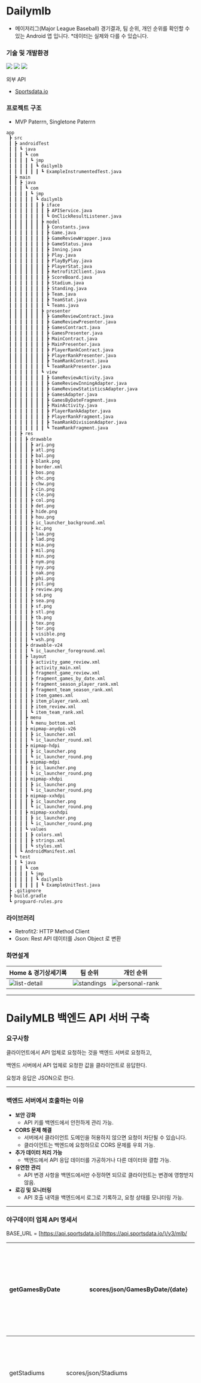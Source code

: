 # Dailymlb
- 메이저리그(Major League Baseball) 경기결과, 팀 순위, 개인 순위를 확인할 수 있는 Android 앱 입니다.
*데이터는 실제와 다를 수 있습니다.

### 기술 및 개발환경
<div>
  <img src="https://img.shields.io/badge/Android-blue?logo=Android">
  <img src="https://img.shields.io/badge/Java-6DB33F?">
  <img src="https://img.shields.io/badge/Android_Studio-sky_blue?logo=Android Studio">
</div>

외부 API
- [Sportsdata.io](https://sportsdata.io/developers/api-documentation/mlb)

### 프로젝트 구조
- MVP Paterrn, Singletone Paterrn
```sh
app
 ┣ src
 ┃ ┣ androidTest
 ┃ ┃ ┗ java
 ┃ ┃ ┃ ┗ com
 ┃ ┃ ┃ ┃ ┗ jmp
 ┃ ┃ ┃ ┃ ┃ ┗ dailymlb
 ┃ ┃ ┃ ┃ ┃ ┃ ┗ ExampleInstrumentedTest.java
 ┃ ┣ main
 ┃ ┃ ┣ java
 ┃ ┃ ┃ ┗ com
 ┃ ┃ ┃ ┃ ┗ jmp
 ┃ ┃ ┃ ┃ ┃ ┗ dailymlb
 ┃ ┃ ┃ ┃ ┃ ┃ ┣ iface
 ┃ ┃ ┃ ┃ ┃ ┃ ┃ ┣ APIService.java
 ┃ ┃ ┃ ┃ ┃ ┃ ┃ ┗ OnClickResultListener.java
 ┃ ┃ ┃ ┃ ┃ ┃ ┣ model
 ┃ ┃ ┃ ┃ ┃ ┃ ┃ ┣ Constants.java
 ┃ ┃ ┃ ┃ ┃ ┃ ┃ ┣ Game.java
 ┃ ┃ ┃ ┃ ┃ ┃ ┃ ┣ GameReviewWrapper.java
 ┃ ┃ ┃ ┃ ┃ ┃ ┃ ┣ GameStatus.java
 ┃ ┃ ┃ ┃ ┃ ┃ ┃ ┣ Inning.java
 ┃ ┃ ┃ ┃ ┃ ┃ ┃ ┣ Play.java
 ┃ ┃ ┃ ┃ ┃ ┃ ┃ ┣ PlayByPlay.java
 ┃ ┃ ┃ ┃ ┃ ┃ ┃ ┣ PlayerStat.java
 ┃ ┃ ┃ ┃ ┃ ┃ ┃ ┣ Retrofit2Client.java
 ┃ ┃ ┃ ┃ ┃ ┃ ┃ ┣ ScoreBoard.java
 ┃ ┃ ┃ ┃ ┃ ┃ ┃ ┣ Stadium.java
 ┃ ┃ ┃ ┃ ┃ ┃ ┃ ┣ Standing.java
 ┃ ┃ ┃ ┃ ┃ ┃ ┃ ┣ Team.java
 ┃ ┃ ┃ ┃ ┃ ┃ ┃ ┣ TeamStat.java
 ┃ ┃ ┃ ┃ ┃ ┃ ┃ ┗ Teams.java
 ┃ ┃ ┃ ┃ ┃ ┃ ┣ presenter
 ┃ ┃ ┃ ┃ ┃ ┃ ┃ ┣ GameReviewContract.java
 ┃ ┃ ┃ ┃ ┃ ┃ ┃ ┣ GameReviewPresenter.java
 ┃ ┃ ┃ ┃ ┃ ┃ ┃ ┣ GamesContract.java
 ┃ ┃ ┃ ┃ ┃ ┃ ┃ ┣ GamesPresenter.java
 ┃ ┃ ┃ ┃ ┃ ┃ ┃ ┣ MainContract.java
 ┃ ┃ ┃ ┃ ┃ ┃ ┃ ┣ MainPresenter.java
 ┃ ┃ ┃ ┃ ┃ ┃ ┃ ┣ PlayerRankContract.java
 ┃ ┃ ┃ ┃ ┃ ┃ ┃ ┣ PlayerRankPresenter.java
 ┃ ┃ ┃ ┃ ┃ ┃ ┃ ┣ TeamRankContract.java
 ┃ ┃ ┃ ┃ ┃ ┃ ┃ ┗ TeamRankPresenter.java
 ┃ ┃ ┃ ┃ ┃ ┃ ┗ view
 ┃ ┃ ┃ ┃ ┃ ┃ ┃ ┣ GameReviewActivity.java
 ┃ ┃ ┃ ┃ ┃ ┃ ┃ ┣ GameReviewInningAdapter.java
 ┃ ┃ ┃ ┃ ┃ ┃ ┃ ┣ GameReviewStatisticsAdapter.java
 ┃ ┃ ┃ ┃ ┃ ┃ ┃ ┣ GamesAdapter.java
 ┃ ┃ ┃ ┃ ┃ ┃ ┃ ┣ GamesByDateFragment.java
 ┃ ┃ ┃ ┃ ┃ ┃ ┃ ┣ MainActivity.java
 ┃ ┃ ┃ ┃ ┃ ┃ ┃ ┣ PlayerRankAdapter.java
 ┃ ┃ ┃ ┃ ┃ ┃ ┃ ┣ PlayerRankFragment.java
 ┃ ┃ ┃ ┃ ┃ ┃ ┃ ┣ TeamRankDivisionAdapter.java
 ┃ ┃ ┃ ┃ ┃ ┃ ┃ ┗ TeamRankFragment.java
 ┃ ┃ ┣ res
 ┃ ┃ ┃ ┣ drawable
 ┃ ┃ ┃ ┃ ┣ ari.png
 ┃ ┃ ┃ ┃ ┣ atl.png
 ┃ ┃ ┃ ┃ ┣ bal.png
 ┃ ┃ ┃ ┃ ┣ blank.png
 ┃ ┃ ┃ ┃ ┣ border.xml
 ┃ ┃ ┃ ┃ ┣ bos.png
 ┃ ┃ ┃ ┃ ┣ chc.png
 ┃ ┃ ┃ ┃ ┣ chw.png
 ┃ ┃ ┃ ┃ ┣ cin.png
 ┃ ┃ ┃ ┃ ┣ cle.png
 ┃ ┃ ┃ ┃ ┣ col.png
 ┃ ┃ ┃ ┃ ┣ det.png
 ┃ ┃ ┃ ┃ ┣ hide.png
 ┃ ┃ ┃ ┃ ┣ hou.png
 ┃ ┃ ┃ ┃ ┣ ic_launcher_background.xml
 ┃ ┃ ┃ ┃ ┣ kc.png
 ┃ ┃ ┃ ┃ ┣ laa.png
 ┃ ┃ ┃ ┃ ┣ lad.png
 ┃ ┃ ┃ ┃ ┣ mia.png
 ┃ ┃ ┃ ┃ ┣ mil.png
 ┃ ┃ ┃ ┃ ┣ min.png
 ┃ ┃ ┃ ┃ ┣ nym.png
 ┃ ┃ ┃ ┃ ┣ nyy.png
 ┃ ┃ ┃ ┃ ┣ oak.png
 ┃ ┃ ┃ ┃ ┣ phi.png
 ┃ ┃ ┃ ┃ ┣ pit.png
 ┃ ┃ ┃ ┃ ┣ review.png
 ┃ ┃ ┃ ┃ ┣ sd.png
 ┃ ┃ ┃ ┃ ┣ sea.png
 ┃ ┃ ┃ ┃ ┣ sf.png
 ┃ ┃ ┃ ┃ ┣ stl.png
 ┃ ┃ ┃ ┃ ┣ tb.png
 ┃ ┃ ┃ ┃ ┣ tex.png
 ┃ ┃ ┃ ┃ ┣ tor.png
 ┃ ┃ ┃ ┃ ┣ visible.png
 ┃ ┃ ┃ ┃ ┗ wsh.png
 ┃ ┃ ┃ ┣ drawable-v24
 ┃ ┃ ┃ ┃ ┗ ic_launcher_foreground.xml
 ┃ ┃ ┃ ┣ layout
 ┃ ┃ ┃ ┃ ┣ activity_game_review.xml
 ┃ ┃ ┃ ┃ ┣ activity_main.xml
 ┃ ┃ ┃ ┃ ┣ fragment_game_review.xml
 ┃ ┃ ┃ ┃ ┣ fragment_games_by_date.xml
 ┃ ┃ ┃ ┃ ┣ fragment_season_player_rank.xml
 ┃ ┃ ┃ ┃ ┣ fragment_team_season_rank.xml
 ┃ ┃ ┃ ┃ ┣ item_games.xml
 ┃ ┃ ┃ ┃ ┣ item_player_rank.xml
 ┃ ┃ ┃ ┃ ┣ item_review.xml
 ┃ ┃ ┃ ┃ ┗ item_team_rank.xml
 ┃ ┃ ┃ ┣ menu
 ┃ ┃ ┃ ┃ ┗ menu_bottom.xml
 ┃ ┃ ┃ ┣ mipmap-anydpi-v26
 ┃ ┃ ┃ ┃ ┣ ic_launcher.xml
 ┃ ┃ ┃ ┃ ┗ ic_launcher_round.xml
 ┃ ┃ ┃ ┣ mipmap-hdpi
 ┃ ┃ ┃ ┃ ┣ ic_launcher.png
 ┃ ┃ ┃ ┃ ┗ ic_launcher_round.png
 ┃ ┃ ┃ ┣ mipmap-mdpi
 ┃ ┃ ┃ ┃ ┣ ic_launcher.png
 ┃ ┃ ┃ ┃ ┗ ic_launcher_round.png
 ┃ ┃ ┃ ┣ mipmap-xhdpi
 ┃ ┃ ┃ ┃ ┣ ic_launcher.png
 ┃ ┃ ┃ ┃ ┗ ic_launcher_round.png
 ┃ ┃ ┃ ┣ mipmap-xxhdpi
 ┃ ┃ ┃ ┃ ┣ ic_launcher.png
 ┃ ┃ ┃ ┃ ┗ ic_launcher_round.png
 ┃ ┃ ┃ ┣ mipmap-xxxhdpi
 ┃ ┃ ┃ ┃ ┣ ic_launcher.png
 ┃ ┃ ┃ ┃ ┗ ic_launcher_round.png
 ┃ ┃ ┃ ┗ values
 ┃ ┃ ┃ ┃ ┣ colors.xml
 ┃ ┃ ┃ ┃ ┣ strings.xml
 ┃ ┃ ┃ ┃ ┗ styles.xml
 ┃ ┃ ┗ AndroidManifest.xml
 ┃ ┗ test
 ┃ ┃ ┗ java
 ┃ ┃ ┃ ┗ com
 ┃ ┃ ┃ ┃ ┗ jmp
 ┃ ┃ ┃ ┃ ┃ ┗ dailymlb
 ┃ ┃ ┃ ┃ ┃ ┃ ┗ ExampleUnitTest.java
 ┣ .gitignore
 ┣ build.gradle
 ┗ proguard-rules.pro
```

### 라이브러리
- Retrofit2: HTTP Method Client
- Gson: Rest API 데이터를 Json Object 로 변환

### 화면설계

|Home & 경기상세기록|팀 순위|개인 순위|
|---|---|---|
|![list-detail](https://github.com/jmp7911/Dailymlb/assets/37658328/b578d913-c2aa-4703-bc84-607390e3d765)|![standings](https://github.com/jmp7911/Dailymlb/assets/37658328/62f64b0f-fe76-4fd5-914f-b687e15f1fef)|![personal-rank](https://github.com/jmp7911/Dailymlb/assets/37658328/c3e48b8e-8239-47d3-8f8f-2beb58c9196b)|

---

# DailyMLB 백엔드 API 서버 구축
### 요구사항

클라이언트에서 API 업체로 요청하는 것을 백엔드 서버로 요청하고,

백엔드 서버에서 API 업체로 요청한 값을 클라이언트로 응답한다.

요청과 응답은 JSON으로 한다.

---

### 백엔드 서버에서 호출하는 이유

- **보안 강화**
    - API 키를 백엔드에서 안전하게 관리 가능.
- **CORS 문제 해결**
    - 서버에서 클라이언트 도메인을 허용하지 않으면 요청이 차단될 수 있습니다.
    - 클라이언트는 백엔드에 요청하므로 CORS 문제를 우회 가능.
- **추가 데이터 처리 가능**
    - 백엔드에서 API 응답 데이터를 가공하거나 다른 데이터와 결합 가능.
- **유연한 관리**
    - API 변경 사항을 백엔드에서만 수정하면 되므로 클라이언트는 변경에 영향받지 않음.
- **로깅 및 모니터링**
    - API 호출 내역을 백엔드에서 로그로 기록하고, 요청 상태를 모니터링 가능.

---

### 야구데이터 업체 API 명세서

BASE_URL = [https://api.sportsdata.io](https://api.sportsdata.io/)/v3/mlb/

| getGamesByDate | scores/json/GamesByDate/{date} | 전체 점수와 경기일 정보 |
| --- | --- | --- |
| getStadiums | scores/json/Stadiums | 리그의 모든 경기장 |
| getPlayerStats | stats/json/PlayerSeasonStatsSplitByTeam/{season} | 시즌 동안 주어진 팀의 모든 선수의 분할 통계 |
| getTeamStats | scores/json/TeamSeasonStats/{season} | 주어진 시즌 동안 모든 팀의 모든 시즌 통계 |
| getTeams | scores/json/teams | 현재 활동중인 전체 팀 정보 |
| getPlayByPlay | pbp/json/PlayByPlay/{GameID} | 각 개별 플레이, 플레이 유형과 결과 |
| getStandings | scores/json/Standings/{season} | 디비전과 리그의 정규 시즌 순위 |

---

### 백엔드 서버 API 명세서

BASE_URL = http://13.124.59.186/mlb/

| endPoint | Method | Description |
| --- | --- | --- |
| stadium | GET | 리그의 모든 경기장 |
| playerStat | GET | 시즌 동안 주어진 팀의 모든 선수의 분할 통계 |
| teamStat | GET | 주어진 시즌 동안 모든 팀의 모든 시즌 통계 |
| team | GET | 현재 활동중인 전체 팀 정보 |
| playByPlay | GET | 각 개별 플레이, 플레이 유형과 결과 |
| standing | GET | 디비전과 리그의 정규 시즌 순위 |
---
### 회고
- MVP Pattern
  ![다운로드](https://github.com/jmp7911/Dailymlb/assets/37658328/428cb3a5-1399-41ec-8afe-6868e80b52d9) 
  - Model, View 는 의존성이 없어 유지보수에 장점이 있습니다. View는 Model을 가지지 않으며 Presenter를 통해서 데이터가 전달 됩니다.
  - 다만 View, Presenter 의 의존성은 어플리케이션이 복잡해 질 수록 의존성이 강해집니다.

- Singletone Pattern
  - 전역으로 사용하는 객체의 생성자는 오직 1개의 객체만 생성하고 참조해야 합니다.
  - Java 에서는 클래스 내에 static 으로 자신을 참조하고, 
 
    생성자는 private로 다른 곳에서의 생성을 못하도록 하여 getInstance()메소드를 통해서만 참조하도록 구현합니다.

- RecyclerView
  - Android View 이며 많은 데이터를 List에 넣을 수 있습니다.
  - ListView는 스크롤이 될 때 객체를 생성하고 삭제하기를 반복하는 반면,
 
    RecyclerView는 객체를 삭제하지 않고 재사용하여 성능이 더 좋습니다.
  - Presenter의 역할을 하는 Adapter를 구현해야 합니다.
  - Model의 역할을 하는 ViewHolder를 구현해야 합니다.
  

